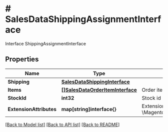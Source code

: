 # # SalesDataShippingAssignmentInterface
Interface ShippingAssignmentInterface

## Properties 


Name | Type | Description | Notes
------------ | ------------- | ------------- | -------------
**Shipping**| [**SalesDataShippingInterface**](SalesDataShippingInterface.md) |   |
**Items**| [**[]SalesDataOrderItemInterface**](SalesDataOrderItemInterface.md) | Order items of shipping assignment  |
**StockId**| **int32** | Stock id  | [optional]
**ExtensionAttributes**| **map[string]interface{}** | ExtensionInterface class for @see \\Magento\\Sales\\Api\\Data\\ShippingAssignmentInterface  | [optional]


[[Back to Model list]](../../README.md#models) [[Back to API list]](../../README.md#endpoints) [[Back to README]](../../README.md)

